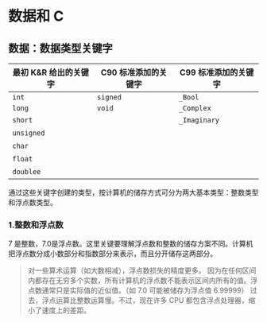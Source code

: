 # 数据和 C

## 数据：数据类型关键字

| 最初 K&R 给出的关键字 | C90 标准添加的关键字 | C99 标准添加的关键字 |
| --------------------- | -------------------- | -------------------- |
| `int`                 | `signed`             | `_Bool`              |
| `long`                | `void`               | `_Complex`           |
| `short`               | &nbsp;               | `_Imaginary`         |
| `unsigned`            | &nbsp;               | &nbsp;               |
| `char`                | &nbsp;               | &nbsp;               |
| `float`               | &nbsp;               | &nbsp;               |
| `doublee`             | &nbsp;               | &nbsp;               |

通过这些关键字创建的类型，按计算机的储存方式可分为两大基本类型：整数类型和浮点数类型。

### 1.整数和浮点数

7 是整数，7.0是浮点数。这里关键要理解浮点数和整数的储存方案不同。计算机把浮点数分成小数部分和指数部分来表示，而且分开储存这两部分。

> 对一些算术运算（如大数相减），浮点数损失的精度更多。
> 因为在任何区间内都存在无穷多个实数，所有计算机的浮点数不能表示区间内所有的值。浮点数通常只是实际值的近似值。（如 7.0 可能被储存为浮点值 6.99999）
> 过去，浮点运算比整数运算慢。不过，现在许多 CPU 都包含浮点处理器，缩小了速度上的差距。

<!-- 67/751 -->
